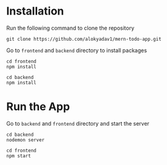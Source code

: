 # Installation
Run the following command to clone the repository
```
git clone https://github.com/alokyadav1/mern-todo-app.git
```
Go to ```frontend``` and ```backend``` directory to install packages
```
cd frontend
npm install
```

```
cd backend
npm install
```

# Run the App
Go to ```backend``` and ```frontend``` directory and start the server
```
cd backend
nodemon server
```
```
cd frontend
npm start
```
